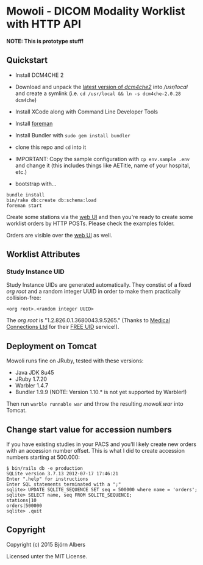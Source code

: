 # Mowoli - DICOM Modality Worklist with HTTP API

**NOTE: This is prototype stuff!**


## Quickstart

- Install DCM4CHE 2

- Download and unpack the
  [latest version of *dcm4che2*](http://sourceforge.net/projects/dcm4che/files/dcm4che2/)
  into */usr/local* and create a symlink (i.e. `cd /usr/local && ln -s dcm4che-2.0.28 dcm4che`)
- Install XCode along with Command Line Developer Tools
- Install [foreman](https://github.com/ddollar/foreman)
- Install Bundler with `sudo gem install bundler`
- clone this repo and `cd` into it
- IMPORTANT: Copy the sample configuration with `cp env.sample .env` and
  change it (this includes things like AETitle, name of your hospital, etc.)
- bootstrap with...

```console
bundle install
bin/rake db:create db:schema:load
foreman start
```

Create some stations via the [web UI](http://localhost:5000/stations)
and then you're ready to create some worklist orders by HTTP POSTs.
Please check the examples folder.

Orders are visible over the [web UI](http://localhost:5000/orders) as well.

## Worklist Attributes

### Study Instance UID

Study Instance UIDs are generated automatically.
They constist of a fixed *org root* and a random integer UUID in order to make
them practically collision-free:

```
<org root>.<random integer UUID>
```

The *org root* is "1.2.826.0.1.3680043.9.5265."
(Thanks to
[Medical Connections Ltd](https://www.medicalconnections.co.uk)
for their
[FREE UID](https://www.medicalconnections.co.uk/Free_UID)
service!).


## Deployment on Tomcat

Mowoli runs fine on JRuby, tested with these versions:

- Java JDK 8u45
- JRuby 1.7.20
- Warbler 1.4.7
- Bundler 1.9.9 (NOTE: Version 1.10.* is not yet supported by Warbler!)

Then run `warble runnable war` and throw the resulting *mowoli.war* into Tomcat.

## Change start value for accession numbers

If you have existing studies in your PACS and you'll likely create new orders with an accession number offset.
This is what I did to create accession numbers starting at 500.000:

    $ bin/rails db -e production
    SQLite version 3.7.13 2012-07-17 17:46:21
    Enter ".help" for instructions
    Enter SQL statements terminated with a ";"
    sqlite> UPDATE SQLITE_SEQUENCE SET seq = 500000 where name = 'orders';
    sqlite> SELECT name, seq FROM SQLITE_SEQUENCE;                                                                                                                                                   
    stations|10
    orders|500000
    sqlite> .quit


## Copyright

Copyright (c) 2015 Björn Albers

Licensed unter the MIT License.
